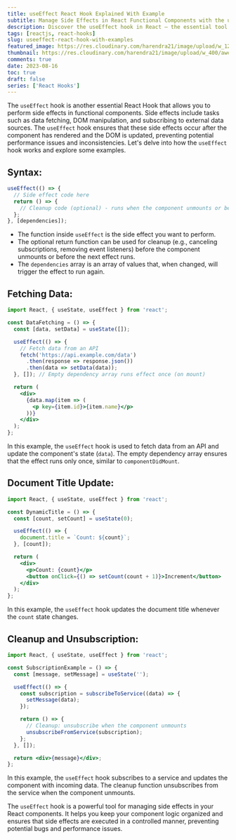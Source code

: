 ```yaml
---
title: useEffect React Hook Explained With Example
subtitle: Manage Side Effects in React Functional Components with the useEffect Hook
description: Discover the useEffect hook in React – the essential tool for handling side effects in functional components. Simplify your code and enhance performance.
tags: [reactjs, react-hooks]
slug: useeffect-react-hook-with-examples
featured_image: https://res.cloudinary.com/harendra21/image/upload/w_1200/awesome-blog/awesome-javascript/React_Hooks_useEffect_icmtv1.png
thumbnail: https://res.cloudinary.com/harendra21/image/upload/w_400/awesome-blog/awesome-javascript/React_Hooks_useEffect_icmtv1.png
comments: true
date: 2023-08-16
toc: true
draft: false
series: ['React Hooks']
---
```


The `useEffect` hook is another essential React Hook that allows you to perform side effects in functional components. Side effects include tasks such as data fetching, DOM manipulation, and subscribing to external data sources. The `useEffect` hook ensures that these side effects occur after the component has rendered and the DOM is updated, preventing potential performance issues and inconsistencies. Let's delve into how the `useEffect` hook works and explore some examples.

## Syntax:
```jsx
useEffect(() => {
  // Side effect code here
  return () => {
    // Cleanup code (optional) - runs when the component unmounts or before the next effect
  };
}, [dependencies]);
```

- The function inside `useEffect` is the side effect you want to perform.
- The optional return function can be used for cleanup (e.g., canceling subscriptions, removing event listeners) before the component unmounts or before the next effect runs.
- The `dependencies` array is an array of values that, when changed, will trigger the effect to run again.

## Fetching Data:

```jsx
import React, { useState, useEffect } from 'react';

const DataFetching = () => {
  const [data, setData] = useState([]);

  useEffect(() => {
    // Fetch data from an API
    fetch('https://api.example.com/data')
      .then(response => response.json())
      .then(data => setData(data));
  }, []); // Empty dependency array runs effect once (on mount)

  return (
    <div>
      {data.map(item => (
        <p key={item.id}>{item.name}</p>
      ))}
    </div>
  );
};
```

In this example, the `useEffect` hook is used to fetch data from an API and update the component's state (`data`). The empty dependency array ensures that the effect runs only once, similar to `componentDidMount`.

## Document Title Update:

```jsx
import React, { useState, useEffect } from 'react';

const DynamicTitle = () => {
  const [count, setCount] = useState(0);

  useEffect(() => {
    document.title = `Count: ${count}`;
  }, [count]);

  return (
    <div>
      <p>Count: {count}</p>
      <button onClick={() => setCount(count + 1)}>Increment</button>
    </div>
  );
};
```

In this example, the `useEffect` hook updates the document title whenever the `count` state changes.

## Cleanup and Unsubscription:

```jsx
import React, { useState, useEffect } from 'react';

const SubscriptionExample = () => {
  const [message, setMessage] = useState('');

  useEffect(() => {
    const subscription = subscribeToService((data) => {
      setMessage(data);
    });

    return () => {
      // Cleanup: unsubscribe when the component unmounts
      unsubscribeFromService(subscription);
    };
  }, []);

  return <div>{message}</div>;
};
```

In this example, the `useEffect` hook subscribes to a service and updates the component with incoming data. The cleanup function unsubscribes from the service when the component unmounts.

The `useEffect` hook is a powerful tool for managing side effects in your React components. It helps you keep your component logic organized and ensures that side effects are executed in a controlled manner, preventing potential bugs and performance issues.